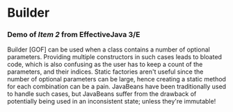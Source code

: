 # Builder
### Demo of *Item 2* from EffectiveJava 3/E

Builder [GOF] can be used when a class contains a number of optional parameters. Providing multiple constructors in
such cases leads to bloated code, which is also confusing as the user has to keep a count of the parameters, and
their indices. Static factories aren't useful since the number of optional parameters can be large, hence creating
a static method for each combination can be a pain. JavaBeans have been traditionally used to handle such cases, but
JavaBeans suffer from the drawback of potentially being used in an inconsistent state; unless they're immutable!